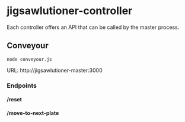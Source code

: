 # jigsawlutioner-controller

Each controller offers an API that can be called by the master process.

## Conveyour
```
node conveyour.js
```

URL: http://jigsawlutioner-master:3000
### Endpoints
#### /reset

#### /move-to-next-plate
